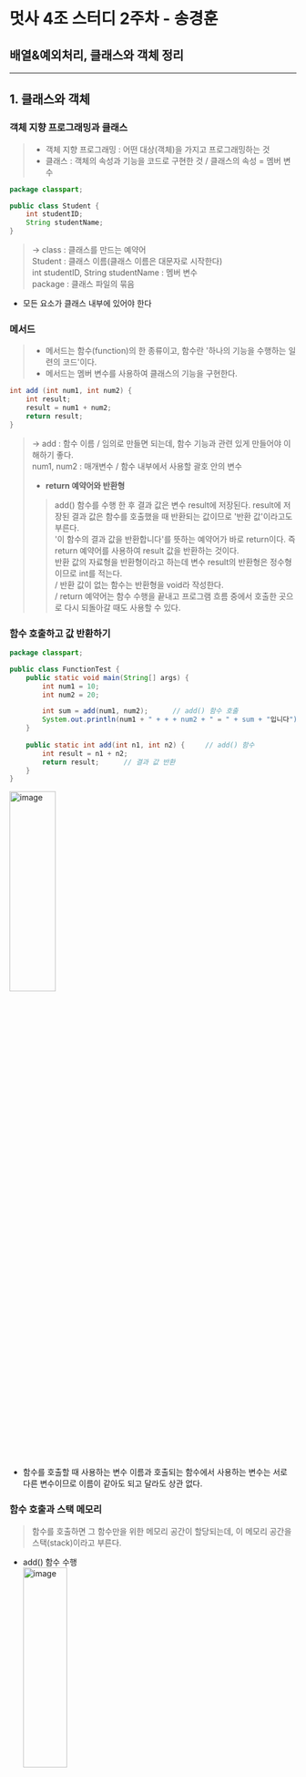 멋사 4조 스터디 2주차 - 송경훈
==================
배열&예외처리, 클래스와 객체 정리
------------------
<hr/>   

## 1. 클래스와 객체   
### 객체 지향 프로그래밍과 클래스
> * 객체 지향 프로그래밍 : 어떤 대상(객체)을 가지고 프로그래밍하는 것  
> * 클래스 : 객체의 속성과 기능을 코드로 구현한 것 / 클래스의 속성 = 멤버 변수   

```java
package classpart;

public class Student {
    int studentID;
    String studentName;
}
```   
>→ class : 클래스를 만드는 예약어   
Student : 클래스 이름(클래스 이름은 대문자로 시작한다)  
int studentID, String studentName : 멤버 변수   
package : 클래스 파일의 묶음   
* 모든 요소가 클래스 내부에 있어야 한다  

### 메서드   
>* 메서드는 함수(function)의 한 종류이고, 함수란 '하나의 기능을 수행하는 일련의 코드'이다.  
>* 메서드는 멤버 변수를 사용하여 클래스의 기능을 구현한다.

```java
int add (int num1, int num2) {
    int result;
    result = num1 + num2;
    return result;
}
```   
>→ add : 함수 이름 / 임의로 만들면 되는데, 함수 기능과 관련 있게 만들어야 이해하기 좋다.   
> num1, num2 : 매개변수 / 함수 내부에서 사용할 괄호 안의 변수   
>* **return 예약어와 반환형**   
>>add() 함수를 수행 한 후 결과 값은 변수 result에 저장된다. result에 저장된 결과 값은 함수를 호출했을 때 반환되는 값이므로 '반환 값'이라고도 부른다.   
'이 함수의 결과 값을 반환합니다'를 뜻하는 예약어가 바로 return이다. 즉 return 예약어를 사용하여 result 값을 반환하는 것이다.   
반환 값의 자료형을 반환형이라고 하는데 변수 result의 반환형은 정수형이므로 int를 적는다.   
/ 반환 값이 없는 함수는 반환형을 void라 작성한다.   
/ return 예약어는 함수 수행을 끝내고 프로그램 흐름 중에서 호출한 곳으로 다시 되돌아갈 때도 사용할 수 있다.   

### 함수 호출하고 값 반환하기
```java
package classpart;

public class FunctionTest {
    public static void main(String[] args) {
        int num1 = 10;
        int num2 = 20;

        int sum = add(num1, num2);      // add() 함수 호출
        System.out.println(num1 + " + + + num2 + " = " + sum + "입니다");
    }
    
    public static int add(int n1, int n2) {     // add() 함수
        int result = n1 + n2;
        return result;      // 결과 값 반환
    }
}
```   
<img src="https://user-images.githubusercontent.com/128586833/230649658-c062019b-604f-4309-9441-9589f847d62e.jpg" width="40%" height="30%" title="px(픽셀) 크기 설정" alt="image"></img>

* 함수를 호출할 때 사용하는 변수 이름과 호출되는 함수에서 사용하는 변수는 서로 다른 변수이므로 이름이 같아도 되고 달라도 상관 없다.   

### 함수 호출과 스택 메모리   
>함수를 호출하면 그 함수만을 위한 메모리 공간이 할당되는데, 이 메모리 공간을 스택(stack)이라고 부른다.   

* add() 함수 수행   
<img src="https://user-images.githubusercontent.com/128586833/230652176-471afb41-ecf5-4e7f-ba36-20f1a06f974e.jpg" width="40%" height="30%" title="px(픽셀) 크기 설정" alt="image"></img>   
* add() 함수 수행 후 메모리 해제   
<img src="https://user-images.githubusercontent.com/128586833/230652549-94e5a41b-afef-40e3-bec3-13cf516690fc.jpg" width="40%" height="30%" title="px(픽셀) 크기 설정" alt="image"></img>   
>→ 즉 A() → B() → C() 함수의 순서로 호출했다면 C() → B() → A() 순서로 반환되고 스택 메모리도 이 순서대로 소멸된다.   

### 클래스와 인스턴스      
>main() 함수는 자바 가상 머신(Java Virtual Machine;JVM)이 프로그램을 시작하기 위해 호출하는 함수이다.   
> 클래스 내부에 만들지만, 클래스의 메서드는 아니다.    

* 클래스에 main() 함수 포함하기
```java
package classpart;

public class Student; {
    int studentID;
    String studentName;

    public String getStudentName() {
        return studentname;
    }

    public static void main(String[] args) {
        Student studentAhn = new Student();     // Student 클래스 생성
        studentAhn.studentName = "안연수";

        System.out.println(studentAhn.studentName);
        System.out.println(studentAhn.getStudentName());
    }
}
```   
→ 클래스 내부에 main() 함수를 만들면 이 클래스가 프로그램의 시작 클래스가 된다.   
출력 : 안연수, 안연수

* main() 함수를 포함한 실행 클래스 따로 만들기   
```java
package classpart;

public class StudentTest {
    public static void main(String[] args) {
        Student studentAhn = new Student();     // Student 클래스 생성
        studentAhn.studentName = "안승연";

        System.out.println(studentAhn.studentName);
        System.out.println(studentAhn.getStudentName());
    }
}
```   
→ StudentTest.java 파일을 따로 만든 후 StudentTest 클래스 내부에서 Student 클래스를 만들어 실행한 것이다.   
출력 : 안승연, 안승연
* 클래스 이름이 같아도 패키지가 다르면 다른 클래스이다.   

**new 예약어로 클래스 생성하기**   
>클래스형 변수이름 = new 생성자;   
→ 생성된 클래스를 '인스턴스'라고 한다. 그리고 인스턴스가 가리키는 클래스형 변수를 '참조 변수'라고 한다.   
> → 인스턴스는 여러 개 생성할 수 있다.   

**참조 변수 사용하기**   
>참조 변수를 사용하면 인스턴스의 멤버 변수와 메서드를 참조하여 사용할 수 있는데 이때 도트(.) 연산자를 사용한다.   
> → 참조 변수.멤버 변수   
> → 참조 변수.메서드   

```java
studentAhn.studentName = "안연수";     // 멤버 변수 사용   
System.out.println(studentAhn.getStudentName());    // 메서드 사용
```   

**인스턴스와 힙 메모리**   
>클래스 생성자를 하나 호출하면 인스턴스가 힙 메모리에 생성된다.   
```java
Student student1 = new Student();
Student student2 = new Student();
```   
> * 생성된 클래스를 student1 변수에 대입하면, 인스턴스가 저장된 메모리를 student1 변수가 가리킨다.   
> * student1은 지역변수이다. 지역 변수는 함수 내부에서만 사용하는 변수이고 스택 메모리에 생성된다.   
> * 인스턴스는 힙 메모리에 생성된다.   
> * 힙(heap)은 프로그램에서 사용하는 동적 메모리(dynamic memory) 공간을 말한다.
> * 생성된 두 인스턴스는 각각 다른 메모리 공간을 차지한다.   

```java
package classpart;

public class StudentTest {
    public static void main(String[] args) {
        Student student1 = new Student();
        student1.studentName = "안연수";

        Student student2 = new Student();
        student2.studentName = "안승연";
        
        System.out.println(student1);   // 참조 변수 값 출력
        System.out.println(student2);
       }
}
```   
→ 출력 : classpart.Student@16f65612, classpart.Student@311d617d
>* 참조 변수는 힙 메모리에 생성된 인스턴스를 가리킨다.
>* 힙 메모리에 생성된 인스턴스의 메모리 주소는 참조 변수에 저장된다.
>* '클래스 이름@주소 값' : 해시 코드(hash code)   

### 생성자   
```java
Person personLee = new Person();
```   
> * 생성자 : Person()
> * 주로 멤버 변수에 대한 값들을 매개변수로 받아서 인스턴스가 새로 생성될 때 멤버 변수 값들을 초기화하는 역할을 한다.      

**디폴트 생성자**   
* 생성자가 없는 클래스는 클래스 파일을 컴파일할 때 자바 컴파일러에서 자동으로 생성자를 만들어 준다.   
* 디폴트 생성자는 매게변수가 없고 구현 코드도 없다.
* 필요한 경우 프로그래머가 직접 생성자를 구현할 수도 있다.   

**생성자 오버로드**   
>클래스에 생성자가 두 개 이상 제공되는 경우를 생성자 오버로드(coustructor overload)라고 한다.   
```java
package constructor;

public class Person {
    String name;
    float height;
    float weight;

    public Person() { }     // 디폴트 생성자

    public Person(String pname) {       // 이름을 매개변수로 입력받는 생성자
        this.name = pname;
    }

    public Person(String pname, float pheight, float pweight) {     // 이름, 키, 몸무게를 매개변수로 입력받는 생성자
        this.name = pname;
        this.height = pheight;
        this.weight = pweight;
    }
}
```   
```java
package constructor;

public class PersonTest {
    public PersonTest() {
    }

    public static void main(String[] args) {        // 디폴트 생성자로 클래스를 생성한 후 인스턴스 변수 값을 따로 초기화
        Person personKim = new Person();
        personKim.name = "김유신";
        personKim.weight = 85.5F;
        personKim.height = 180.0F;
        new Person("이순신", 175.0F, 75.0F);       // 인스턴스 변수 초기화와 동시에 클래스 생성
    }
}
```   
→ 디폴트 생성자를 사용하는 경우는 클래스를 생성한 후 인스턴스 변수 값을 따로 초기화 한다.   
하지만 매개변수가 있는 생성자를 사용하면 생성자 내부에서 변수를 초기화할 수 있도록 구현되어 있으므로 코드도 간결하고 사용하기도 편리하다.   

### 참조 자료형   
```java
package reference;

public class Student1 {
    int studentID;
    String studentName;
    int koreaScore;
    int mathScore;
}
```   
> * 크기가 정해진 기본 자료형으로 선언하는 변수가 있고, 클래스 자료형으로 선언하는 참조 자료형 변수가 있다.   
> * 위 코드에서는 String이 JDK에서 제공하는 참조 자료형이다.   

→ 이 학생이 수강하는 과목의 이름도 함께 저장하려고 한다. 
```java
String koreaSubject;
String mathSubject;
```   
→ 이처럼 과목 이름 변수를 추가해도 되지만 과목의 이름과 성적을 Subject라는 클래스로 분리하면 더 편리하다.   
```java
package reference;

public class Subject {      // 과목 클래스
    String studentName;
    int scorePoint;
}   
```
```java
package reference;

public class Student1 {     // 학생 클래스
    int studentID;
    String studentName;
    Subject korean;     // Subject형을 사용하여 선언
    Subject math;
}
```   
→ Subject로 클래스를 분리하여 subjectName은 Subject 클래스에 선언한다.   
국어 과목 이름은 korean.subjectName으로 사용하고, 수학 과목 이름은 math.subjectName으로 사용할 수 있어서 편리하다.   

### 정보 은닉   
* 정보 은닉 : 객체 지향에서 클래스 내부에서 사용할 변수나 메서드는 private으로 선언해서 외부에서 접근하지 못하도록 하는 것
* 접근 제어자(access modifier) : 객체 지향 프로그램에서 예약어를 사용해 클래스 내부에 변수나 메서드, 생성자에 대한 접근 권한을 지정하는 예약어   
>private 접근 제어자 : 접근 제어자를 private으로 선언한 변수나 메서드는 외부 클래스에서 사용할 수 없다.

**get(), set() 메서드**   
```java
package hiding;

public class Student {
	
	int studentID;
	private String studentName;
	int grade;
	String address;
	
	public String getStudentName() {
		return studentName;
	}

	public void setStudentName(String studentName) {
		this.studentName = studentName;
	}

}
```   
> * get() : private 변수인 studentName에 접근해 값을 가져오는 public get() 메서드   
> * set() : private 변수인 studentName에 접근해 값을 지정하는 public set() 메서드   

### this 예약어   
> 생성된 인스턴스 스스로를 가리키는 예약어   

* 자신의 메모리를 가리키는 this   
```java
package thisex;

class BirthDay {
    int day;
    int month;
    int year;

    BirthDay() {
    }

    public void setYear(int year) {
        this.year = year;
    }

    public void printThis() {
        System.out.println(this);
    }
}
```   
* 생성자에서 다른 생성자를 호출하는 this   
```java
package thisex;

class Person {
    String name;
    int age;

    Person() {
        this("이름없음", 1);    // this를 사용해 Person(String, int) 생성자 호출
    }

    Person(String name, int age) {
        this.name = name;
        this.age = age;
    }
}
```   

### static 변수   
> * 정적 변수
> * static int serialNum;    // static 예약어, 자료형, 변수 이름
> * 클래스 내부에 선언하비만, 다른 멤버 변수처럼 인스턴스가 생성될 때마다 새로 생성되는 변수가 아니다.
> * 프로그램이 실행되어 메모리에 올라갔을 때 딱 한 번 메모리 공간이 할당된다. 그리고 그 값은 모든 인스턴스가 공유한다.
> * 이런 이유 때문에 static 변수를 클래스에 기반한 변수라고 해서 '클래스 변수(class variable)'라고도 한다.   

### 변수 유효 범위   
<img src="https://user-images.githubusercontent.com/128586833/230725694-bd5a4758-f60b-4d7d-88d1-e9973610e930.jpg" width="40%" height="30%" title="px(픽셀) 크기 설정" alt="image"></img>   
> * 함수에서 기능 구현을 위해 잠시 사용한다면? → 지역 변수
> * 클래스의 속성을 나타내고 각 인스턴스마다 다른 값을 가진다면? → 멤버 변수
> * 여러 인스턴스에서 공유해서 사용하도록 한 번만 생성되어야 한다면? → static 변수   
-----
## 2. 배열과 ArrayList   
> 배열 : 자료를 순차적으로 관리하는 구조   
> * 자료형[ ] 배열 이름 = new 자료형[개수];   
> * 인덱스 연산자 [ ] : 배열 요소가 저장된 메모리 위치를 찾아 주는 역할
> * 배열 순서는 0번부터
> * length 속성 : 배열 길이를 나타내는 속성   

### 배열 복사하기   
<img src="https://user-images.githubusercontent.com/128586833/230730451-d1470c12-90a0-421e-9b49-5023b905a741.jpg" width="40%" height="30%" title="px(픽셀) 크기 설정" alt="image"></img>   
>System.arraycopy(src, srcPos, dest, destPos, length)   

```java
package array;

public class ArrayCopy {

	public static void main(String[] args) {

		int[] array1 = {10 ,20, 30, 40, 50};
		int[] array2 = {1, 2, 3, 4, 5};
		
		System.arraycopy(array1, 0, array2, 1, 4);
				
		for(int i=0; i<array2.length; i++){
			System.out.println(array2[i]);
		}
	}
}
```   
→ 출력 : 1, 10, 20, 30, 40   

### 향상된 for문과 배열   
> 향상된 for문(enhanced for loop) : 배열의 처음에서 끝까지 모든 요소를 참조할 때 사용하면 편리한 반복문이다.
> * 배열 요소 값을 순서대로 하나씩 가져와서 변수에 대입   
> * for(변수 : 배열) {   
>       반복 실행문;   
>   }   
```java
package array;

public class EnhancedForLoop {

	public static void main(String[] args) {

		String[] strArray = {"Java", "Android", "C", "JavaScript", "Python"};
		
		for(String lang : strArray){    // lang 변수에는 배열의 각 요소가 대입
			System.out.println(lang);
		}
	}
}
```   

### ArrayList 클래스   
**ArrayList 클래스의 주요 메서드**   
<img src="https://user-images.githubusercontent.com/128586833/230731237-63d51792-e3ae-431a-9120-9d9b1122b6af.jpg" width="40%" height="30%" title="px(픽셀) 크기 설정" alt="image"></img>   
> ArrayList<E> 배열 이름 = new ArrayList<E>();
> * E = 객체의 자료형 / '제네릭(generic) 자료형'이라고 한다.
> * ArrayList를 사용하려면 자바클래스를 선언하기 전에 임포트(import)해주어야 한다.   

```java
package array;

import java.util.ArrayList;     // ArrayList 클래스 import

public class ArrayListTest {

	public static void main(String[] args) {

		ArrayList<Book> library = new ArrayList<Book>();    // ArrayList 선언

		
		library.add( new Book("태백산맥", "조정래") );     // add() 메서드로 요소 값 추가
		library.add( new Book("데미안", "헤르만 헤세") );
		library.add( new Book("어떻게 살 것인가", "유시민") );
		library.add( new Book("토지", "박경리") );
		library.add( new Book("어린왕자", "생텍쥐페리") );
		
		for(int i=0; i<library.size(); i++){        // 배열에 추가된 요소 개수만큼 출력
	        Book book = library.get(i);
			book.showBookInfo();
		}
		System.out.println();
		}
	}	
```   
출력 : 태백산맥, 조정래   
데미안, 헤르만 헤세   
어떻게 살 것인가, 유시민   
토지, 박경리    
어린왕자, 생텍쥐페리   
* 기본 배열에서는 [ ] 안에 배열 전체 길이를 미리 지정해야 하지만, ArrayList를 생성할 때는 미리 지정할 필요 없이   
add() 메서드를 사용해 생성자만 호출하면 된다.   

## 3. 예외처리   
### try-catch문   
```java
package exception;

public class ArrayExceptionHandling {
    public ArrayExceptionHandling() {
    }

    public static void main(String[] args) {
        int[] arr = new int[5];

        try {
            for(int i = 0; i <= 5; ++i) {   // 예외가 발생할 수 있으므로 try 블록에 작성
                arr[i] = i;
                System.out.println(arr[i]);
            }
        } catch (ArrayIndexOutOfBoundsException var3) {
            System.out.println(var3);   // 예외가 발생하면 catch 블록 수행
            System.out.println("예외 처리 부분");
        }

        System.out.println("프로그램 종료");
    }
}
```   

### throws   
```java
package exception;

import java.io.FileInputStream;
import java.io.FileNotFoundException;

public class ThrowsException {
    public ThrowsException() {
    }

    public Class loadClass(String fileName, String className) throws FileNotFoundException, ClassNotFoundException {    // 두 예외를 메서드가 호출될 때 처리하도록 미룸
        new FileInputStream(fileName);      // FileNotFoundException 발생 가능
        Class c = Class.forName(className);     // ClassNotFoundException 발생 가능
        return c;
    }

    public static void main(String[] args) {
        ThrowsException test = new ThrowsException();
        test.loadClass("a.txt", "java.lang.String");    // 메서드를 호출할 때 예외를 처리함

    }
}
```












        











